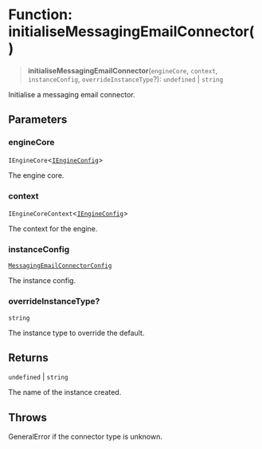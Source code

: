 # Function: initialiseMessagingEmailConnector()

> **initialiseMessagingEmailConnector**(`engineCore`, `context`, `instanceConfig`, `overrideInstanceType`?): `undefined` \| `string`

Initialise a messaging email connector.

## Parameters

### engineCore

`IEngineCore`\<[`IEngineConfig`](../interfaces/IEngineConfig.md)\>

The engine core.

### context

`IEngineCoreContext`\<[`IEngineConfig`](../interfaces/IEngineConfig.md)\>

The context for the engine.

### instanceConfig

[`MessagingEmailConnectorConfig`](../type-aliases/MessagingEmailConnectorConfig.md)

The instance config.

### overrideInstanceType?

`string`

The instance type to override the default.

## Returns

`undefined` \| `string`

The name of the instance created.

## Throws

GeneralError if the connector type is unknown.
